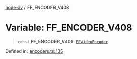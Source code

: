 [node-av](../globals.md) / FF\_ENCODER\_V408

# Variable: FF\_ENCODER\_V408

> `const` **FF\_ENCODER\_V408**: [`FFVideoEncoder`](../type-aliases/FFVideoEncoder.md)

Defined in: [encoders.ts:135](https://github.com/seydx/av/blob/f8631fc881b394300b1479f511d55cf1c370a87f/src/constants/encoders.ts#L135)
